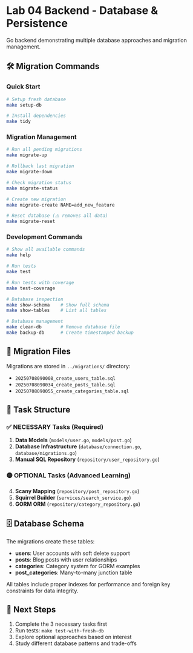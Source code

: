 # Lab 04 Backend - Database & Persistence

Go backend demonstrating multiple database approaches and migration management.

## 🛠️ Migration Commands

### Quick Start
```bash
# Setup fresh database
make setup-db

# Install dependencies
make tidy
```

### Migration Management
```bash
# Run all pending migrations
make migrate-up

# Rollback last migration  
make migrate-down

# Check migration status
make migrate-status

# Create new migration
make migrate-create NAME=add_new_feature

# Reset database (⚠️ removes all data)
make migrate-reset
```

### Development Commands
```bash
# Show all available commands
make help

# Run tests
make test

# Run tests with coverage
make test-coverage

# Database inspection
make show-schema    # Show full schema
make show-tables    # List all tables

# Database management
make clean-db       # Remove database file
make backup-db      # Create timestamped backup
```

## 📁 Migration Files

Migrations are stored in `../migrations/` directory:
- `20250708090008_create_users_table.sql`
- `20250708090034_create_posts_table.sql` 
- `20250708090055_create_categories_table.sql`

## 🎯 Task Structure

### ✅ NECESSARY Tasks (Required)
1. **Data Models** (`models/user.go`, `models/post.go`)
2. **Database Infrastructure** (`database/connection.go`, `database/migrations.go`)
3. **Manual SQL Repository** (`repository/user_repository.go`)

### 🟡 OPTIONAL Tasks (Advanced Learning)
4. **Scany Mapping** (`repository/post_repository.go`)
5. **Squirrel Builder** (`services/search_service.go`)
6. **GORM ORM** (`repository/category_repository.go`)

## 🗄️ Database Schema

The migrations create these tables:
- **users**: User accounts with soft delete support
- **posts**: Blog posts with user relationships
- **categories**: Category system for GORM examples
- **post_categories**: Many-to-many junction table

All tables include proper indexes for performance and foreign key constraints for data integrity.

## 🚀 Next Steps

1. Complete the 3 necessary tasks first
2. Run tests: `make test-with-fresh-db`
3. Explore optional approaches based on interest
4. Study different database patterns and trade-offs 
